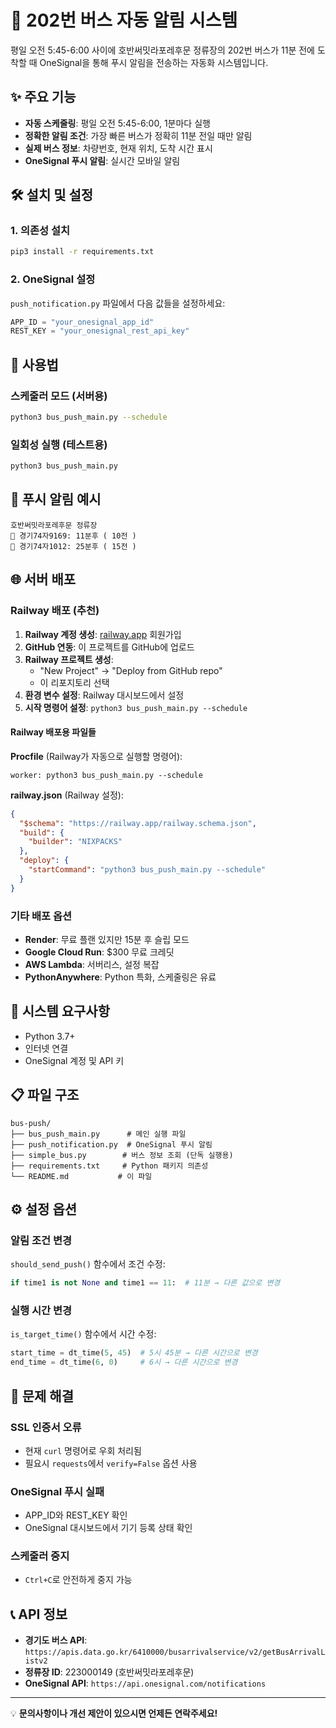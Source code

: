 # 🚌 202번 버스 자동 알림 시스템

평일 오전 5:45-6:00 사이에 호반써밋라포레후문 정류장의 202번 버스가 11분 전에 도착할 때 OneSignal을 통해 푸시 알림을 전송하는 자동화 시스템입니다.

## ✨ 주요 기능

- **자동 스케줄링**: 평일 오전 5:45-6:00, 1분마다 실행
- **정확한 알림 조건**: 가장 빠른 버스가 정확히 11분 전일 때만 알림
- **실제 버스 정보**: 차량번호, 현재 위치, 도착 시간 표시
- **OneSignal 푸시 알림**: 실시간 모바일 알림

## 🛠️ 설치 및 설정

### 1. 의존성 설치
```bash
pip3 install -r requirements.txt
```

### 2. OneSignal 설정
`push_notification.py` 파일에서 다음 값들을 설정하세요:
```python
APP_ID = "your_onesignal_app_id"
REST_KEY = "your_onesignal_rest_api_key"
```

## 🚀 사용법

### 스케줄러 모드 (서버용)
```bash
python3 bus_push_main.py --schedule
```

### 일회성 실행 (테스트용)
```bash
python3 bus_push_main.py
```

## 📱 푸시 알림 예시
```
호반써밋라포레후문 정류장
🚌 경기74자9169: 11분후 ( 10전 )
🚌 경기74자1012: 25분후 ( 15전 )
```

## 🌐 서버 배포

### Railway 배포 (추천)

1. **Railway 계정 생성**: [railway.app](https://railway.app) 회원가입
2. **GitHub 연동**: 이 프로젝트를 GitHub에 업로드
3. **Railway 프로젝트 생성**: 
   - "New Project" → "Deploy from GitHub repo"
   - 이 리포지토리 선택
4. **환경 변수 설정**: Railway 대시보드에서 설정
5. **시작 명령어 설정**: `python3 bus_push_main.py --schedule`

#### Railway 배포용 파일들

**Procfile** (Railway가 자동으로 실행할 명령어):
```
worker: python3 bus_push_main.py --schedule
```

**railway.json** (Railway 설정):
```json
{
  "$schema": "https://railway.app/railway.schema.json",
  "build": {
    "builder": "NIXPACKS"
  },
  "deploy": {
    "startCommand": "python3 bus_push_main.py --schedule"
  }
}
```

### 기타 배포 옵션

- **Render**: 무료 플랜 있지만 15분 후 슬립 모드
- **Google Cloud Run**: $300 무료 크레딧
- **AWS Lambda**: 서버리스, 설정 복잡
- **PythonAnywhere**: Python 특화, 스케줄링은 유료

## 🔧 시스템 요구사항

- Python 3.7+
- 인터넷 연결
- OneSignal 계정 및 API 키

## 📋 파일 구조

```
bus-push/
├── bus_push_main.py      # 메인 실행 파일
├── push_notification.py  # OneSignal 푸시 알림
├── simple_bus.py        # 버스 정보 조회 (단독 실행용)
├── requirements.txt     # Python 패키지 의존성
└── README.md           # 이 파일
```

## ⚙️ 설정 옵션

### 알림 조건 변경
`should_send_push()` 함수에서 조건 수정:
```python
if time1 is not None and time1 == 11:  # 11분 → 다른 값으로 변경
```

### 실행 시간 변경
`is_target_time()` 함수에서 시간 수정:
```python
start_time = dt_time(5, 45)  # 5시 45분 → 다른 시간으로 변경
end_time = dt_time(6, 0)     # 6시 → 다른 시간으로 변경
```

## 🐛 문제 해결

### SSL 인증서 오류
- 현재 `curl` 명령어로 우회 처리됨
- 필요시 `requests`에서 `verify=False` 옵션 사용

### OneSignal 푸시 실패
- APP_ID와 REST_KEY 확인
- OneSignal 대시보드에서 기기 등록 상태 확인

### 스케줄러 중지
- `Ctrl+C`로 안전하게 중지 가능

## 📞 API 정보

- **경기도 버스 API**: `https://apis.data.go.kr/6410000/busarrivalservice/v2/getBusArrivalListv2`
- **정류장 ID**: 223000149 (호반써밋라포레후문)
- **OneSignal API**: `https://api.onesignal.com/notifications`

---

💡 **문의사항이나 개선 제안이 있으시면 언제든 연락주세요!** 